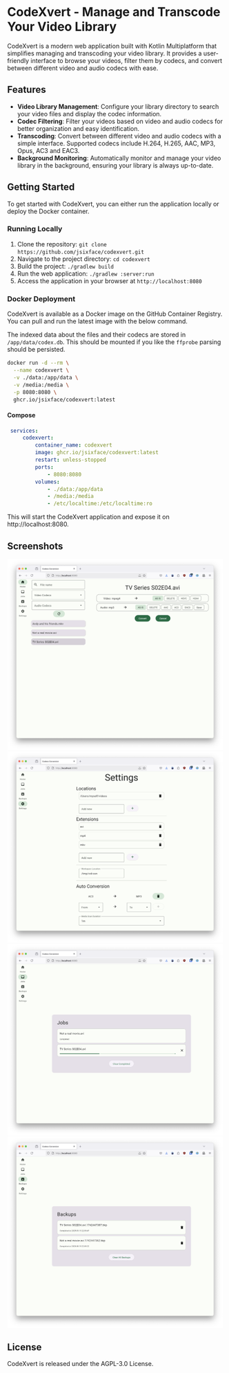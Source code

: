 # CodeXvert - Manage and Transcode Your Video Library

CodeXvert is a modern web application built with Kotlin Multiplatform that simplifies managing and transcoding your video library. It provides a user-friendly interface to browse your videos, filter them by codecs, and convert between different video and audio codecs with ease.

## Features

- **Video Library Management**: Configure your library directory to search your video files and display the codec
  information.
- **Codec Filtering**: Filter your videos based on video and audio codecs for better organization and easy identification.
- **Transcoding**: Convert between different video and audio codecs with a simple interface. Supported codecs include
  H.264, H.265, AAC, MP3, Opus, AC3 and EAC3.
- **Background Monitoring**: Automatically monitor and manage your video library in the background, ensuring your
  library is always up-to-date.

## Getting Started

To get started with CodeXvert, you can either run the application locally or deploy the Docker container.

### Running Locally

1. Clone the repository: `git clone https://github.com/jsixface/codexvert.git`
2. Navigate to the project directory: `cd codexvert`
3. Build the project: `./gradlew build`
4. Run the web application: `./gradlew :server:run`
5. Access the application in your browser at `http://localhost:8080`

### Docker Deployment

CodeXvert is available as a Docker image on the GitHub Container Registry. You can pull and run the latest image with
the below command.

The indexed data about the files and their codecs are stored in `/app/data/codex.db`. This should be mounted if you like
the `ffprobe` parsing should be persisted.
```bash
docker run -d --rm \
  --name codexvert \
  -v ./data:/app/data \
  -v /media:/media \
  -p 8080:8080 \
  ghcr.io/jsixface/codexvert:latest
```

#### Compose

```yaml
 services:
     codexvert:
         container_name: codexvert
         image: ghcr.io/jsixface/codexvert:latest
         restart: unless-stopped
         ports:
             - 8080:8080
         volumes:
             - ./data:/app/data
             - /media:/media
             - /etc/localtime:/etc/localtime:ro
```
This will start the CodeXvert application and expose it on http://localhost:8080.

## Screenshots

[//]: # (![Video Files]&#40;docs/1_video_files.png&#41;)
<img src="docs/1_video_files.png" width="500">
<img src="docs/2_settings.png" width="500">
<img src="docs/3_jobs.png" width="500">
<img src="docs/4_backups.png" width="500">

## License

CodeXvert is released under the AGPL-3.0 License.

